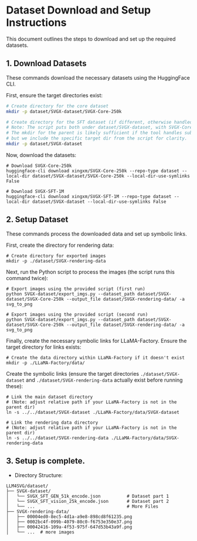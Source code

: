# Dataset Download and Setup Instructions

This document outlines the steps to download and set up the required datasets.

## 1. Download Datasets

These commands download the necessary datasets using the HuggingFace CLI.

First, ensure the target directories exist:

```bash
# Create directory for the core dataset
mkdir -p dataset/SVGX-dataset/SVGX-Core-250k

# Create directory for the SFT dataset (if different, otherwise handled by the first command)
# Note: The script puts both under dataset/SVGX-dataset, with SVGX-Core-250k in a subdirectory.
# The mkdir for the parent is likely sufficient if the tool handles subdirs,
# but we include the specific target dir from the script for clarity.
mkdir -p dataset/SVGX-dataset
```

Now, download the datasets:

```shell
# Download SVGX-Core-250k
huggingface-cli download xingxm/SVGX-Core-250k --repo-type dataset --local-dir dataset/SVGX-dataset/SVGX-Core-250k --local-dir-use-symlinks False

# Download SVGX-SFT-1M
huggingface-cli download xingxm/SVGX-SFT-1M --repo-type dataset --local-dir dataset/SVGX-dataset --local-dir-use-symlinks False
```

## 2. Setup Dataset

These commands process the downloaded data and set up symbolic links.

First, create the directory for rendering data:

```shell
# Create directory for exported images
mkdir -p ./dataset/SVGX-rendering-data
```

Next, run the Python script to process the images (the script runs this command twice):

```shell
# Export images using the provided script (first run)
python SVGX-dataset/export_imgs.py --dataset_path dataset/SVGX-dataset/SVGX-Core-250k --output_file dataset/SVGX-rendering-data/ -a svg_to_png

# Export images using the provided script (second run)
python SVGX-dataset/export_imgs.py --dataset_path dataset/SVGX-dataset/SVGX-Core-250k --output_file dataset/SVGX-rendering-data/ -a svg_to_png
```

Finally, create the necessary symbolic links for LLaMA-Factory. Ensure the target directory for links exists:

```shell
# Create the data directory within LLaMA-Factory if it doesn't exist
mkdir -p ./LLaMA-Factory/data/
```

Create the symbolic links (ensure the target directories `./dataset/SVGX-dataset` and `./dataset/SVGX-rendering-data`
actually exist before running these):

```shell
# Link the main dataset directory
# (Note: adjust relative path if your LLaMA-Factory is not in the parent dir)
ln -s ../../dataset/SVGX-dataset ./LLaMA-Factory/data/SVGX-dataset

# Link the rendering data directory
# (Note: adjust relative path if your LLaMA-Factory is not in the parent dir)
ln -s ../../dataset/SVGX-rendering-data ./LLaMA-Factory/data/SVGX-rendering-data
```

## 3. Setup is complete.

- Directory Structure:

```
LLM4SVG/dataset/
├── SVGX-dataset/
│   └── SVGX_SFT_GEN_51k_encode.json          # Dataset part 1 
│   └── SVGX_SFT_vision_25k_encode.json       # Dataset part 2
│   └── ...                                   # More Files
├── SVGX-rendering-data/  
│   ├── 00004ed0-8ec5-4d1a-a9e8-898cd8f61235.png
│   ├── 0002bc4f-099b-4079-80c0-f6753e350e37.png
│   ├── 00042416-109a-4f53-975f-647d53b43a9f.png
│   └── ...  # more images
```
